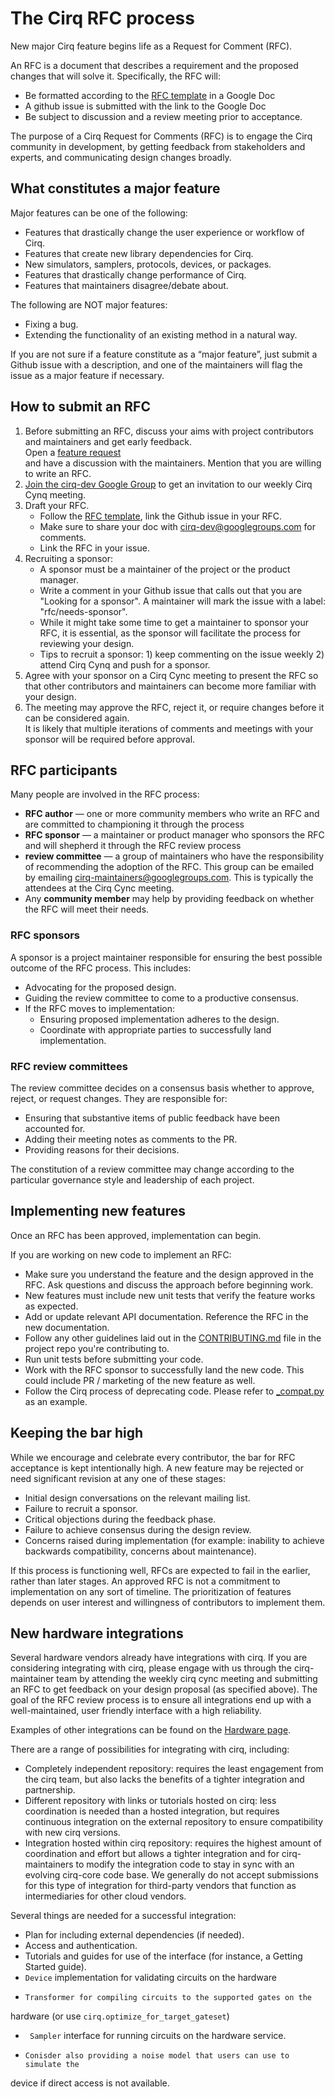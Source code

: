 # The Cirq RFC process

New major Cirq feature begins life as a Request for Comment (RFC).

An RFC is a document that describes a requirement and the proposed changes that will solve it. Specifically, the RFC will:

*   Be formatted according to the [RFC template](https://tinyurl.com/cirq-rfc-template) in a Google Doc
*   A github issue is submitted with the link to the Google Doc
*   Be subject to discussion and a review meeting prior to acceptance.

The purpose of a Cirq Request for Comments (RFC) is to engage the Cirq community in development, by getting feedback from stakeholders and experts, 
and communicating design changes broadly.


## What constitutes a major feature

Major features can be one of the following:
*   Features that drastically change the user experience or workflow of Cirq.
*   Features that create new library dependencies for Cirq.
*   New simulators, samplers, protocols, devices, or packages.
*   Features that drastically change performance of Cirq.
*   Features that maintainers disagree/debate about.

The following are NOT major features:

*   Fixing a bug.
*   Extending the functionality of an existing method in a natural way.

If you are not sure if a feature constitute as a “major feature”, just submit a Github issue with a description, 
and one of the maintainers will flag the issue as a major feature if necessary.

## How to submit an RFC


1. Before submitting an RFC, discuss your aims with project contributors and maintainers and get early feedback. \
Open a [feature request](https://github.com/quantumlib/Cirq/issues/new?assignees=&labels=kind%2Ffeature-request&template=feature_request.md&title=) \
and have a discussion with the maintainers. Mention that you are willing to write an RFC.
2. [Join the cirq-dev Google Group](https://groups.google.com/forum/#!forum/cirq-dev) to get an invitation to our weekly Cirq Cynq meeting. 
3. Draft your RFC. 
    * Follow the [RFC template](https://tinyurl.com/cirq-rfc-template), link the Github issue in your RFC.
    * Make sure to share your doc with cirq-dev@googlegroups.com for comments.
    * Link the RFC in your issue.
4. Recruiting a sponsor:
    * A sponsor must be a maintainer of the project or the product manager.
    * Write a comment in your Github issue that calls out that you are "Looking for a sponsor". A maintainer will mark the issue with a label: "rfc/needs-sponsor".
    * While it might take some time to get a maintainer to sponsor your RFC, it is essential, as the sponsor will facilitate the process for reviewing your design.
    * Tips to recruit a sponsor: 1) keep commenting on the issue weekly 2) attend Cirq Cynq and push for a sponsor.
5. Agree with your sponsor on a Cirq Cync meeting to present the RFC so that other contributors and maintainers can become more familiar with your design.
6. The meeting may approve the RFC, reject it, or require changes before it can be considered again. \
It is likely that multiple iterations of comments and meetings with your sponsor will be required before approval.


## RFC participants

Many people are involved in the RFC process:

*   **RFC author** — one or more community members who write an RFC and are committed to championing it through the process
*   **RFC sponsor** — a maintainer or product manager who sponsors the RFC and will shepherd it through the RFC review process
*   **review committee** — a group of maintainers who have the responsibility of recommending the adoption of the RFC.  This group can be emailed by emailing cirq-maintainers@googlegroups.com. This is typically the attendees at the Cirq Cync meeting.
*   Any **community member** may help by providing feedback on whether the RFC will meet their needs.

### RFC sponsors

A sponsor is a project maintainer responsible for ensuring the best possible outcome of the RFC process. This includes:

*   Advocating for the proposed design.
*   Guiding the review committee to come to a productive consensus.
*   If the RFC moves to implementation:
    *   Ensuring proposed implementation adheres to the design.
    *   Coordinate with appropriate parties to successfully land implementation.


### RFC review committees

The review committee decides on a consensus basis whether to approve, reject, or request changes. They are responsible for:

*   Ensuring that substantive items of public feedback have been accounted for.
*   Adding their meeting notes as comments to the PR.
*   Providing reasons for their decisions.

The constitution of a review committee may change according to the particular governance style and leadership of each project.

## Implementing new features

Once an RFC has been approved, implementation can begin.

If you are working on new code to implement an RFC:

*   Make sure you understand the feature and the design approved in the RFC. Ask questions and discuss the approach before beginning work.
*   New features must include new unit tests that verify the feature works as expected.
*   Add or update relevant API documentation. Reference the RFC in the new documentation.
*   Follow any other guidelines laid out in the [CONTRIBUTING.md](https://github.com/quantumlib/Cirq/blob/master/CONTRIBUTING.md) file in the project repo you're contributing to.
*   Run unit tests before submitting your code.
*   Work with the RFC sponsor to successfully land the new code. This could include PR / marketing of the new feature as well.
*   Follow the Cirq process of deprecating code. Please refer to [\_compat.py](https://github.com/quantumlib/Cirq/blob/master/cirq-core/cirq/_compat.py) as an example.


## Keeping the bar high

While we encourage and celebrate every contributor, the bar for RFC acceptance is kept intentionally high. A new feature may be rejected or need significant revision at any one of these stages:

*   Initial design conversations on the relevant mailing list.
*   Failure to recruit a sponsor.
*   Critical objections during the feedback phase.
*   Failure to achieve consensus during the design review.
*   Concerns raised during implementation (for example: inability to achieve backwards compatibility, concerns about maintenance).

If this process is functioning well, RFCs are expected to fail in the earlier, rather than later stages.
An approved RFC is not a commitment to implementation on any sort of timeline. The prioritization of features depends on user interest and willingness of contributors to implement them.

## New hardware integrations

Several hardware vendors already have integrations with cirq.
If you are considering integrating with cirq, please engage with us through the
cirq-maintainer team by attending the weekly cirq cync meeting and submitting
an RFC to get feedback on your design proposal (as specified above). The goal of the RFC
review process is to ensure all integrations end up with a well-maintained, user
friendly interface with a high reliability.

Examples of other integrations can be found on the
[Hardware page](/cirq/hardware).

There are a range of possibilities for integrating with cirq, including:

*    Completely independent repository: requires the least engagement from
the cirq team, but also lacks the benefits of a tighter integration and
partnership.
*    Different repository with links or tutorials hosted on cirq:
less coordination is needed than a hosted integration, but requires
continuous integration on the external repository to ensure compatibility
with new cirq versions.
*    Integration hosted within cirq repository:  requires the highest
amount of coordination and effort but allows a tighter integration and for
cirq-maintainers to modify the integration code to stay in sync with an
evolving cirq-core code base.  We generally do not accept submissions for
this type of integration for third-party vendors that function as
intermediaries for other cloud vendors.

Several things are needed for a successful integration:

*    Plan for including external dependencies (if needed).
*    Access and authentication.
*    Tutorials and guides for use of the interface (for instance,
a Getting Started guide).
*    `Device` implementation for validating circuits on the hardware
*     Transformer for compiling circuits to the supported gates on the
hardware (or use `cirq.optimize_for_target_gateset`)
*    ` Sampler` interface for running circuits on the hardware service.
*     Conisder also providing a noise model that users can use to simulate the
device if direct access is not available.


